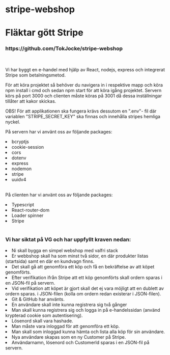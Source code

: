 # stripe-webshop
<h1> Fläktar gött Stripe </h1>

<h3>https://github.com/TokJocke/stripe-webshop</h3>
<br>

<p> Vi har byggt en e-handel med hjälp av React, nodejs, express och integrerat Stripe som betalningsmetod. </p>

<p> För att köra projektet så behöver du navigera in i respektive mapp och köra npm install i cmd och sedan npm start för att köra igång projektet. Servern körs på port 3000 och clienten måste köras på 3001 då dessa inställningar tillåter att kakor skickas.</p>

<p>OBS! För att applikationen ska fungera krävs dessutom en ".env"- fil där variablen "STRIPE_SECRET_KEY" ska finnas och innehålla stripes hemliga nyckel.</p>


<p> På servern har vi använt oss av följande packages:  </p>
    <li>bcryptjs </li>
    <li>cookie-session </li>
    <li>cors </li>
    <li>dotenv </li>
    <li>express </li>
    <li>nodemon </li>
    <li>stripe </li>
    <li>uuidv4  </li>
<br>
<p> På clienten har vi använt oss av följande packages:</p>
    <li>Typescript</li>
    <li>React-router-dom</li>
    <li>Loader spinner</li>
    <li>Stripe</li>

<br>
<h3>Vi har siktat på VG och har uppfyllt kraven nedan: </h3>   
    <li>Ni skall bygga en simpel webshop med valfri stack</li>
    <li>Er webbshop skall ha som minst två sidor, en där produkter listas (startsida) samt en där en kundvagn finns. </li>
    <li>Det skall gå att genomföra ett köp och få en bekräftelse av att köpet genomförts.</li>
    <li>Efter verifikation ifrån Stripe att ett köp genomförts skall ordern sparas i en JSON-fil på servern. </li>
    <li>Vid verifikation att köpet är gjort skall det ej vara möjligt att en dublett av ordern sparas. i JSON-filen (kolla om ordern redan existerar i JSON-filen).</li>
    <li>Git & GitHub har använts. </li>
    <li>En användare skall inte kunna registrera sig två gånger </li>
    <li>Man skall kunna registrera sig och logga in på e-handelssidan (använd krypterad cookie som autentisering). </li>
    <li>Lösenord skall vara hashade. </li>
    <li>Man måste vara inloggad för att genomföra ett köp. </li>
    <li>Man skall som inloggad kunna hämta och lista alla köp för sin användare. </li>
    <li>Nya användare skapas som en ny Customer på Stripe. </li>
    <li>Användarnamn, lösenord och CustomerId sparas i en JSON-fil på servern. </li>
    